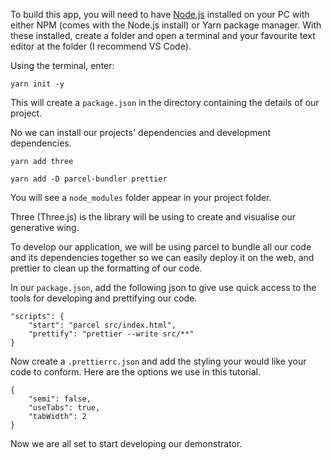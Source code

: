 To build this app, you will need to have [Node.js](https://nodejs.org/en/) installed on your PC with either NPM (comes with the Node.js install) or Yarn package manager. With these installed, create a folder and open a terminal and your favourite text editor at the folder (I recommend VS Code).

Using the terminal, enter:

```
yarn init -y
```

This will create a `package.json` in the directory containing the details of our project.

No we can install our projects' dependencies and development dependencies.

```
yarn add three

yarn add -D parcel-bundler prettier
```

You will see a `node_modules` folder appear in your project folder.

Three (Three.js) is the library will be using to create and visualise our generative wing.

To develop our application, we will be using parcel to bundle all our code and its dependencies together so we can easily deploy it on the web, and prettier to clean up the formatting of our code.

In our `package.json`, add the following json to give use quick access to the tools for developing and prettifying our code.

```
"scripts": {
	"start": "parcel src/index.html",
	"prettify": "prettier --write src/**"
}
```

Now create a `.prettierrc.json` and add the styling your would like your code to conform. Here are the options we use in this tutorial.

```
{
	"semi": false,
	"useTabs": true,
	"tabWidth": 2
}
```

Now we are all set to start developing our demonstrator.
